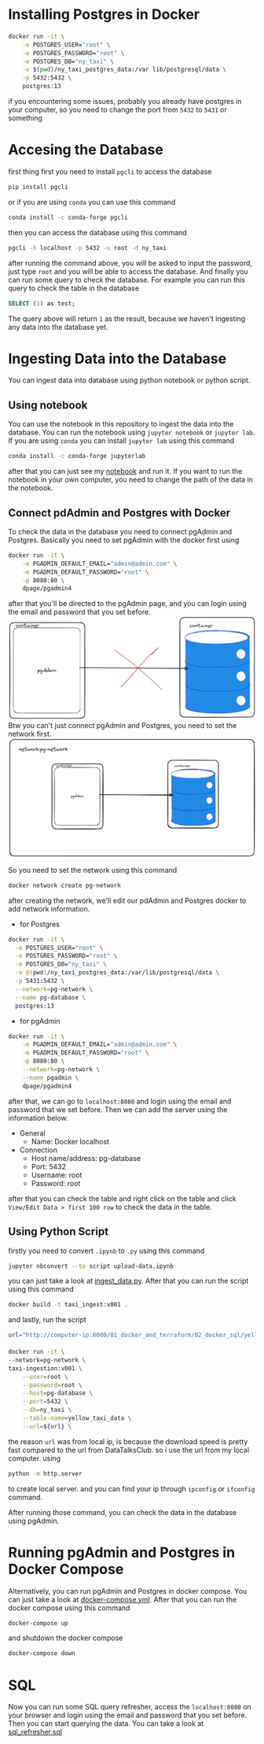 # Installing Postgres in Docker
```bash
docker run -it \
    -e POSTGRES_USER="root" \
    -e POSTGRES_PASSWORD="root" \
    -e POSTGRES_DB="ny_taxi" \
    -v $(pwd)/ny_taxi_postgres_data:/var lib/postgresql/data \
    -p 5432:5432 \
    postgres:13
```
if you encountering some issues, probably you already have postgres in your computer, so you need to change the port from `5432` to `5431` or something

# Accesing the Database
first thing first you need to install `pgcli` to access the database
```bash
pip install pgcli
```
or if you are using `conda` you can use this command
```bash
conda install -c conda-forge pgcli
```
then you can access the database using this command

```bash
pgcli -h localhost -p 5432 -u root -d ny_taxi
```

after running the command above, you will be asked to input the password, just type `root` and you will be able to access the database. And finally you can run some query to check the database. For example you can run this query to check the table in the database
```sql
SELECT (1) as test;
```
The query above will return `1` as the result, because we haven't ingesting any data into the database yet.

# Ingesting Data into the Database
You can ingest data into database using python notebook or python script. 
## Using notebook
You can use the notebook in this repository to ingest the data into the database. You can run the notebook using `jupyter notebook` or `jupyter lab`. If you are using `conda` you can install `jupyter lab` using this command
```bash
conda install -c conda-forge jupyterlab
```
after that you can just see my [notebook](https://github.com/wahyuabrory/data-engineering-zoomcamp-2024/blob/c2d70f062ccae3e3db3b0fd4b87fba57dd407c45/01_docker_and_terraform/02_docker_sql/upload-data.ipynb) and run it. If you want to run the notebook in your own computer, you need to change the path of the data in the notebook.

## Connect pdAdmin and Postgres with Docker
To check the data in the database you need to connect pgAdmin and Postgres. Basically you need to set pgAdmin with the docker first using
```bash
docker run -it \
    -e PGADMIN_DEFAULT_EMAIL="admin@admin.com" \
    -e PGADMIN_DEFAULT_PASSWORD="root" \
    -p 8080:80 \
    dpage/pgadmin4
```
after that you'll be directed to the pgAdmin page, and you can login using the email and password that you set before. 
![pgAdmin-Postgres](https://github.com/wahyuabrory/data-engineering-zoomcamp-2024/blob/b9ed836c289e075595445741b1079e3e39a5b62d/images/pgAdmin-postgres.png)
Btw you can't just connect pgAdmin and Postgres, you need to set the network first.
![pgAdmin-Postgres-network](https://github.com/wahyuabrory/data-engineering-zoomcamp-2024/blob/b9ed836c289e075595445741b1079e3e39a5b62d/images/pgAdmin-postgres-network.png)


So you need to set the network using this command
```bash
docker network create pg-network
```

after creating the network, we'll edit our pdAdmin and Postgres docker to add network information.

- for Postgres
```bash
docker run -it \
  -e POSTGRES_USER="root" \
  -e POSTGRES_PASSWORD="root" \
  -e POSTGRES_DB="ny_taxi" \
  -v @(pwd)/ny_taxi_postgres_data:/var/lib/postgresql/data \
  -p 5431:5432 \
  --network=pg-network \
  --name pg-database \
  postgres:13 
```
- for pgAdmin
```bash
docker run -it \
    -e PGADMIN_DEFAULT_EMAIL="admin@admin.com" \
    -e PGADMIN_DEFAULT_PASSWORD="root" \
    -p 8080:80 \
    --network=pg-network \
    --name pgadmin \
    dpage/pgadmin4
```

after that, we can go to `localhost:8080` and login using the email and password that we set before. Then we can add the server using the information below.
- General
    - Name: Docker localhost
- Connection
    - Host name/address: pg-database
    - Port: 5432
    - Username: root
    - Password: root

after that you can check the table and right click on the table and click `View/Edit Data > first 100 row` to check the data in the table.

## Using Python Script
firstly you need to convert `.ipynb` to `.py` using this command
```bash
jupyter nbconvert --to script upload-data.ipynb
```
you can just take a look at [ingest_data.py](https://github.com/wahyuabrory/data-engineering-zoomcamp-2024/blob/main/01_docker_and_terraform/02_docker_sql/ingest_data.py). After that you can run the script using this command
```bash
docker build -t taxi_ingest:v001 .
```
and lastly, run the script
```bash
url="http://computer-ip:8000/01_docker_and_terraform/02_docker_sql/yellow_tripdata_2021-01.csv"

docker run -it \
--network=pg-network \
taxi-ingestion:v001 \
    --user=root \
    --password=root \
    --host=pg-database \
    --port=5432 \
    --db=ny_taxi \
    --table-name=yellow_taxi_data \
    --url=${url} \
```
the reason `url` was from local ip, is because the download speed is pretty fast compared to the url from DataTalksClub. so i use the url from my local computer. using 
```bash
python -m http.server
```
to create local server. and you can find your ip through `ipconfig` or `ifconfig` command.

After running those command, you can check the data in the database using pgAdmin.

# Running pgAdmin and Postgres in Docker Compose
Alternatively, you can run pgAdmin and Postgres in docker compose. You can just take a look at [docker-compose.yml](https://github.com/wahyuabrory/data-engineering-zoomcamp-2024/blob/main/01_docker_and_terraform/02_docker_sql/docker-compose.yaml). After that you can run the docker compose using this command
```bash
docker-compose up
```
and shutdown the docker compose
```bash
docker-compose down
```

# SQL
Now you can run some SQL query refresher, access the `localhost:8080` on your browser and login using the email and password that you set before. Then you can start querying the data. You can take a look at [sql_refresher.sql](https://github.com/wahyuabrory/data-engineering-zoomcamp-2024/blob/f24d749fd6ac3d0e0c7abb354f0dc2bc2429b924/01_docker_and_terraform/02_docker_sql/sql_refresher.sql)
